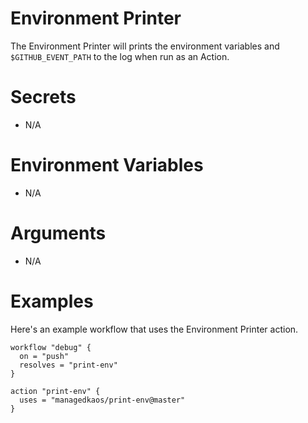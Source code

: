 # Environment Printer
The Environment Printer will prints the environment variables and `$GITHUB_EVENT_PATH` to the log when run as an Action.

# Secrets
- N/A

# Environment Variables
- N/A

# Arguments
- N/A

# Examples
Here's an example workflow that uses the Environment Printer action.

```
workflow "debug" {
  on = "push"
  resolves = "print-env"
}

action "print-env" {
  uses = "managedkaos/print-env@master"
}

```
